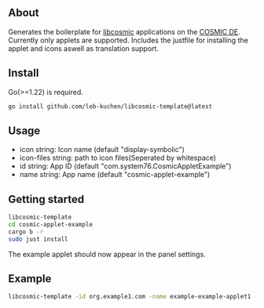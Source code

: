 
## About
Generates the boilerplate for [libcosmic](https://github.com/pop-os/libcosmic) applications on the [COSMIC DE](https://github.com/pop-os/cosmic-epoch).
Currently only applets are supported.
Includes the justfile for installing the applet and icons aswell as translation support.


## Install 
Go(>=1.22) is required.
```sh
go install github.com/leb-kuchen/libcosmic-template@latest
```
## Usage
- icon string: Icon name (default "display-symbolic")
- icon-files string: path to icon files(Seperated by whitespace)
- id string: App ID (default "com.system76.CosmicAppletExample")
- name string: App name (default "cosmic-applet-example")

## Getting started
```sh
libcosmic-template
cd cosmic-applet-example
cargo b -r
sudo just install
```
The example applet should now appear in the panel settings.
## Example
```sh
libcosmic-template -id org.example1.com -name example-example-applet1 -icon "zoom-original-symbolic.svg" -icon-files "zoom-original-symbolic.svg"
```


